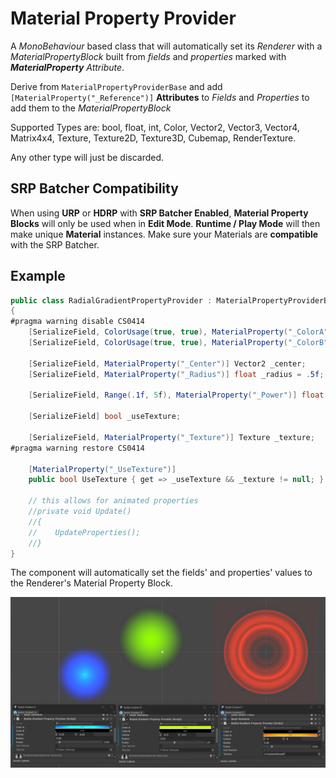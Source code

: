 # Material Property Provider
A _MonoBehaviour_ based class that will automatically set its _Renderer_ with a _MaterialPropertyBlock_ built from _fields_ and _properties_ marked with _**MaterialProperty**_ _Attribute_.

Derive from ```MaterialPropertyProviderBase``` and add ```[MaterialProperty("_Reference")]``` **Attributes** to _Fields_ and _Properties_ to add them to the _MaterialPropertyBlock_

Supported Types are: bool, float, int, Color, Vector2, Vector3, Vector4, Matrix4x4, Texture, Texture2D, Texture3D, Cubemap, RenderTexture.

Any other type will just be discarded.

## SRP Batcher Compatibility
When using **URP** or **HDRP** with **SRP Batcher Enabled**, **Material Property Blocks** will only be used when in **Edit Mode**.
**Runtime / Play Mode** will then make unique **Material** instances. Make sure your Materials are **compatible** with the SRP Batcher.

## Example
```cs
public class RadialGradientPropertyProvider : MaterialPropertyProviderBase
{
#pragma warning disable CS0414
    [SerializeField, ColorUsage(true, true), MaterialProperty("_ColorA")] Color _colorA = Color.yellow;
    [SerializeField, ColorUsage(true, true), MaterialProperty("_ColorB")] Color _colorB = Color.cyan;

    [SerializeField, MaterialProperty("_Center")] Vector2 _center;
    [SerializeField, MaterialProperty("_Radius")] float _radius = .5f;

    [SerializeField, Range(.1f, 5f), MaterialProperty("_Power")] float _power = 1f;

    [SerializeField] bool _useTexture;

    [SerializeField, MaterialProperty("_Texture")] Texture _texture;
#pragma warning restore CS0414

    [MaterialProperty("_UseTexture")]
    public bool UseTexture { get => _useTexture && _texture != null; }

    // this allows for animated properties
    //private void Update()
    //{
    //    UpdateProperties();
    //}
}
```
The component will automatically set the fields' and properties' values to the Renderer's Material Property Block.

![alt text](Documentation~/images/radial-gradient-sample.png)

